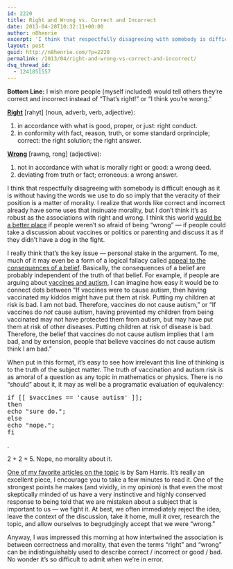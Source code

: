 ```yaml
---
id: 2220
title: Right and Wrong vs. Correct and Incorrect
date: 2013-04-28T10:32:11+00:00
author: n8henrie
excerpt: 'I think that respectfully disagreeing with somebody is difficult enough as it is without having the words we use to do so imply that the veracity of their position is a matter of morality. '
layout: post
guid: http://n8henrie.com/?p=2220
permalink: /2013/04/right-and-wrong-vs-correct-and-incorrect/
dsq_thread_id:
  - 1241851557
---
```

**Bottom Line:** I wish more people (myself included) would tell others they&#8217;re correct and incorrect instead of &#8220;That&#8217;s right!&#8221; or &#8220;I think you&#8217;re wrong.&#8221; <!--more-->

<a target="_blank" href="http://dictionary.reference.com/browse/right"><strong>Right</strong></a> \[rahyt\] (noun, adverb, verb, adjective):

  1. in accordance with what is good, proper, or just: right conduct.
  2. in conformity with fact, reason, truth, or some standard orprinciple; correct: the right solution; the right answer.

<a target="_blank" href="http://dictionary.reference.com/browse/wrong"><strong>Wrong</strong></a> \[rawng, rong\] (adjective):

  1. not in accordance with what is morally right or good: a wrong deed.
  2. deviating from truth or fact; erroneous: a wrong answer.

I think that respectfully disagreeing with somebody is difficult enough as it is without having the words we use to do so imply that the veracity of their position is a matter of morality. I realize that words like correct and incorrect already have some uses that insinuate morality, but I don&#8217;t think it&#8217;s as robust as the associations with right and wrong. I think this world <a target="_blank" href="http://www.ted.com/talks/kathryn_schulz_on_being_wrong.html" title="Kathryn Schulz: On being wrong | Video on TED.com">would be a better place</a> if people weren&#8217;t so afraid of being &#8220;wrong&#8221; &#8212; if people could take a discussion about vaccines or politics or parenting and discuss it as if they didn&#8217;t have a dog in the fight. 

I really think that&#8217;s the key issue &#8212; personal stake in the argument. To me, much of it may even be a form of a logical fallacy called <a target="_blank" href="http://www.nizkor.org/features/fallacies/appeal-to-consequences.html" title="Fallacy: Appeal to Consequences of a Belief - The Nizkor Project">appeal to the consequences of a belief</a>. Basically, the consequences of a belief are probably independent of the truth of that belief. For example, if people are arguing about <a target="_blank" href="http://en.wikipedia.org/wiki/MMR_vaccine_controversy" title="MMR vaccine controversy - Wikipedia, the free encyclopedia">vaccines and autism</a>, I can imagine how easy it would be to connect dots between &#8220;If vaccines were to cause autism, then having vaccinated my kiddos might have put them at risk. Putting my children at risk is bad. I am not bad. Therefore, vaccines do not cause autism,&#8221; or &#8220;If vaccines do _not_ cause autism, having prevented my children from being vaccinated may not have protected them from autism, but may have put them at risk of other diseases. Putting children at risk of disease is bad. Therefore, the belief that vaccines do not cause autism implies that I am bad, and by extension, people that believe vaccines do not cause autism think I am bad.&#8221; 

When put in this format, it&#8217;s easy to see how irrelevant this line of thinking is to the truth of the subject matter. The truth of vaccination and autism risk is as amoral of a question as any topic in mathematics or physics. There is no &#8220;should&#8221; about it, it may as well be a programatic evaluation of equivalency: 

<pre>if [[ $vaccines == 'cause autism' ]];
then
echo "sure do.";
else
echo "nope.";
fi</pre>

.
  
2 + 2 = 5. Nope, no morality about it.

<a target="_blank" href="http://www.samharris.org/blog/item/the-fireplace-delusion" title="The Fireplace Delusion : Sam Harris">One of my favorite articles on the topic</a> is by Sam Harris. It&#8217;s really an excellent piece, I encourage you to take a few minutes to read it. One of the strongest points he makes (and vividly, in my opinion) is that even the most skeptically minded of us have a very instinctive and highly conserved response to being told that we are mistaken about a subject that is important to us &#8212; we fight it. At best, we often immediately reject the idea, leave the context of the discussion, take it home, mull it over, research the topic, and allow ourselves to begrudgingly accept that we were &#8220;wrong.&#8221;

Anyway, I was impressed this morning at how intertwined the association is between correctness and morality, that even the terms &#8220;right&#8221; and &#8220;wrong&#8221; can be indistinguishably used to describe correct / incorrect or good / bad. No wonder it&#8217;s so difficult to admit when we&#8217;re in error.